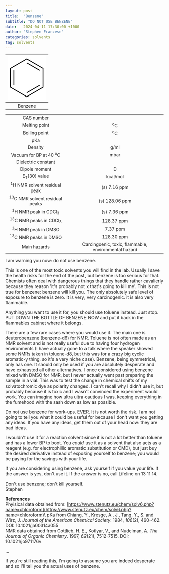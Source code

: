 ```yaml
---
layout: post
title:  "Benzene"
subtitle: "DO NOT USE BENZENE"
date:   2024-04-11 17:30:00 +1000
author: "Stephen Franzese"
categories: solvents
tag: solvents
---
```



|![benzene](/assets/benzene.png)|
|:---:|
|Benzene|

|  |  |
| :----------------: | :-----------------: |
| CAS number       | 	      |
| Melting point |    <sup>o</sup>C  |
| Boiling point |  <sup>o</sup>C |
|      pKa      |                 |
|    Density    |        g/ml      |
| Vacuum for BP at 40 <sup>o</sup>C |      mbar     |
| Dielectric constant |  |
| Dipole moment|  D |
| E<sub>T</sub>(30) value | kcal/mol |
| <sup>1</sup>H NMR solvent residual peak | (s) 7.16 ppm |
| <sup>13</sup>C NMR solvent residual peaks | (s) 128.06 ppm |
| <sup>1</sup>H NMR peak in CDCl<sub>3</sub>| (s) 7.36 ppm |
| <sup>13</sup>C NMR peaks in CDCl<sub>3</sub>| 128.37 ppm |
| <sup>1</sup>H NMR peak in DMSO | 7.37 ppm |
| <sup>13</sup>C NMR peaks in DMSO | 128.30 ppm |
| Main hazards  | Carcingoenic, toxic, flammable, environmental hazard |

I am warning you now: do not use benzene.

This is one of the most toxic solvents you will find in the lab. Usually I save the health risks for the end of the post, but benzene is too serious for that. Chemists often deal with dangerous things that they handle rather cavalierly because they reason 'it's probably not x that's going to kill me'. This is not true for benzene: benzene will kill you. The only absolutely safe level of exposure to benzene is zero. It is very, very carcinogenic. it is also very flammable.

Anything you want to use it for, you should use toluene instead. Just stop. PUT DOWN THE BOTTLE OF BENZENE NOW and put it back in the flammables cabinet where it belongs.

There are a few rare cases where you would use it. The main one is deuterobenzene (benzene-d6) for NMR. Toluene is not often made as an NMR solvent and is not really useful due to having four hydrogen environments (I have actually gone to a talk where the speaker showed some NMRs taken in toluene-d8, but this was for a crazy big cyclic aromatic-y thing, so it's a very niche case). Benzene, being symmetrical, only has one. It should only be used if you are absolutely desperate and have exhausted all other alternatives. I once considered using benzene mixed with DMSO for NMR, but I never actually went past preparing the sample in a vial. This was to test the change in chemical shifts of my solvatochromic dye as polarity changed. I can't recall why I didn't use it, but probably because it is toxic and I wasn't convinced the experiment would work. You can imagine how ultra ultra cautious I was, keeping everything in the fumehood with the sash down as low as possible.

Do not use benzene for work-ups. EVER. It is not worth the risk. I am not going to tell you what it could be useful for because I don't want you getting any ideas. If you have any ideas, get them out of your head now: they are bad ideas.

I wouldn't use it for a reaction solvent since it is not a lot better than toluene and has a lower BP to boot. You *could* use it as a solvent that also acts as a reagent (e.g. for electrophillic aromatic substitution or CMD), but just buy the desired derivative instead of exposing yourself to benzene; you would be paying for the savings with your life.

If you are considering using benzene, ask yourself if you value your life. If the answer is yes, don't use it. If the answer is no, call Lifeline on 13 11 14.

Don't use benzene; don't kill yourself.\
Stephen

**References**\
Phyisical data obtained from: [https://www.stenutz.eu/chem/solv6.php?name=chloroform](https://www.stenutz.eu/chem/solv6.php?name=chloroform)\
pKa from Chiang, Y., Kresge, A., J., Tang, Y., S. and Wirz, J. *Journal of the American Chemical Society*. 1984, *106*(2), 460-462. DOI: 10.1021/ja00314a055\
NMR data obtained from Gottlieb, H. E., Kotlyar, V., and Nudelman, A. *The Journal of Organic Chemistry*. 1997, *62*(21), 7512-7515. DOI: 10.1021/jo971176v


...


If you're still reading this, I'm going to assume you are indeed desperate and so I'll tell you the actual uses of benzene.